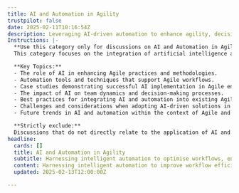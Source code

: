 ```yaml
---
title: AI and Automation in Agility
trustpilot: false
date: 2025-02-11T10:16:54Z
description: Leveraging AI-driven automation to enhance agility, decision-making, and software delivery.
Instructions: |-
  **Use this category only for discussions on AI and Automation in Agility.**  
  This category focuses on the integration of artificial intelligence and automation technologies within Agile frameworks to improve processes, enhance decision-making, and streamline software delivery. It aims to explore how AI can support Agile methodologies and contribute to overall business agility.

  **Key Topics:**
  - The role of AI in enhancing Agile practices and methodologies.
  - Automation tools and techniques that support Agile workflows.
  - Case studies demonstrating successful AI implementation in Agile environments.
  - The impact of AI on team dynamics and decision-making processes.
  - Best practices for integrating AI and automation into existing Agile frameworks.
  - Challenges and considerations when adopting AI-driven solutions in Agile settings.
  - Future trends in AI and automation within the context of Agile and DevOps.

  **Strictly exclude:**  
  Discussions that do not directly relate to the application of AI and automation in Agile practices, such as general AI theories, unrelated software development methodologies, or non-Agile frameworks. Misinterpretations of AI's role in Agile or automation that do not align with the principles of Agile philosophy should also be excluded.
headline:
  cards: []
  title: AI and Automation in Agility
  subtitle: Harnessing intelligent automation to optimise workflows, enhance decision-making, and streamline software delivery processes.
  content: Harnessing intelligent automation to improve workflow efficiency, facilitate informed decision-making, and accelerate software delivery. Posts should explore the integration of AI technologies, the impact on team dynamics, and the enhancement of process visibility, drawing insights from established methodologies and frameworks in the field.
  updated: 2025-02-13T12:00:00Z

---
```


